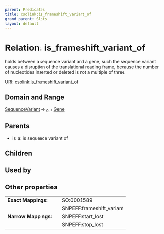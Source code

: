 ```yaml
---
parent: Predicates
title: csolink:is_frameshift_variant_of
grand_parent: Slots
layout: default
---
```


# Relation: is_frameshift_variant_of


holds between a sequence variant and a gene, such the sequence variant causes a disruption of the translational reading frame, because the number of nucleotides inserted or deleted is not a multiple of three.

URI: [csolink:is_frameshift_variant_of](https://w3id.org/csolink/vocab/is_frameshift_variant_of)

## Domain and Range

[SequenceVariant](SequenceVariant.md) ->  <sub>0..*</sub> [Gene](Gene.md)

## Parents

 *  is_a: [is sequence variant of](is_sequence_variant_of.md)

## Children


## Used by


## Other properties

|  |  |  |
| --- | --- | --- |
| **Exact Mappings:** | | SO:0001589 |
|  | | SNPEFF:frameshift_variant |
| **Narrow Mappings:** | | SNPEFF:start_lost |
|  | | SNPEFF:stop_lost |

